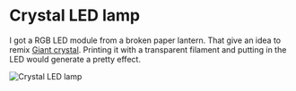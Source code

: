 # Crystal LED lamp

I got a RGB LED module from a broken paper lantern. That give an idea to remix [Giant crystal](http://www.thingiverse.com/thing:189703). Printing it with a transparent filament and putting in the LED would generate a pretty effect.

![Crystal LED lamp](http://thingiverse-production-new.s3.amazonaws.com/renders/62/98/19/0e/b9/0e446e1e155641f4e45c5775523fc761_preview_featured.jpg) 
